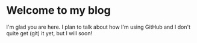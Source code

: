 # Welcome to my blog

I'm glad you are here. I plan to talk about how I'm using GitHub and I don't quite get (git) it yet, but I will soon!

